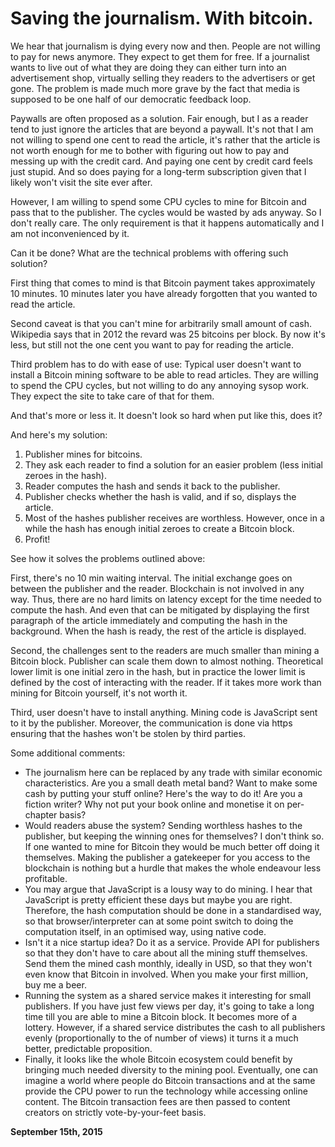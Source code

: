 # Saving the journalism. With bitcoin.



We hear that journalism is dying every now and then. People are not willing to pay for news anymore. They expect to get them for free. If a journalist wants to live out of what they are doing they can either turn into an advertisement shop, virtually selling they readers to the advertisers or get gone. The problem is made much more grave by the fact that media is supposed to be one half of our democratic feedback loop.

Paywalls are often proposed as a solution. Fair enough, but I as a reader tend to just ignore the articles that are beyond a paywall. It's not that I am not willing to spend one cent to read the article, it's rather that the article is not worth enough for me to bother with figuring out how to pay and messing up with the credit card. And paying one cent by credit card feels just stupid. And so does paying for a long-term subscription given that I likely won't visit the site ever after.

However, I am willing to spend some CPU cycles to mine for Bitcoin and pass that to the publisher. The cycles would be wasted by ads anyway. So I don't really care. The only requirement is that it happens automatically and I am not inconvenienced by it.

Can it be done? What are the technical problems with offering such solution?

First thing that comes to mind is that Bitcoin payment takes approximately 10 minutes. 10 minutes later you have already forgotten that you wanted to read the article.

Second caveat is that you can't mine for arbitrarily small amount of cash. Wikipedia says that in 2012 the revard was 25 bitcoins per block. By now it's less, but still not the one cent you want to pay for reading the article.

Third problem has to do with ease of use: Typical user doesn't want to install a Bitcoin mining software to be able to read articles. They are willing to spend the CPU cycles, but not willing to do any annoying sysop work. They expect the site to take care of that for them.

And that's more or less it. It doesn't look so hard when put like this, does it?

And here's my solution:

1.  Publisher mines for bitcoins.
2.  They ask each reader to find a solution for an easier problem (less initial zeroes in the hash).
3.  Reader computes the hash and sends it back to the publisher.
4.  Publisher checks whether the hash is valid, and if so, displays the article.
5.  Most of the hashes publisher receives are worthless. However, once in a while the hash has enough initial zeroes to create a Bitcoin block.
6.  Profit!

See how it solves the problems outlined above:

First, there's no 10 min waiting interval. The initial exchange goes on between the publisher and the reader. Blockchain is not involved in any way. Thus, there are no hard limits on latency except for the time needed to compute the hash. And even that can be mitigated by displaying the first paragraph of the article immediately and computing the hash in the background. When the hash is ready, the rest of the article is displayed.

Second, the challenges sent to the readers are much smaller than mining a Bitcoin block. Publisher can scale them down to almost nothing. Theoretical lower limit is one initial zero in the hash, but in practice the lower limit is defined by the cost of interacting with the reader. If it takes more work than mining for Bitcoin yourself, it's not worth it.

Third, user doesn't have to install anything. Mining code is JavaScript sent to it by the publisher. Moreover, the communication is done via https ensuring that the hashes won't be stolen by third parties.

Some additional comments:

*   The journalism here can be replaced by any trade with similar economic characteristics. Are you a small death metal band? Want to make some cash by putting your stuff online? Here's the way to do it! Are you a fiction writer? Why not put your book online and monetise it on per-chapter basis?
*   Would readers abuse the system? Sending worthless hashes to the publisher, but keeping the winning ones for themselves? I don't think so. If one wanted to mine for Bitcoin they would be much better off doing it themselves. Making the publisher a gatekeeper for you access to the blockchain is nothing but a hurdle that makes the whole endeavour less profitable.
*   You may argue that JavaScript is a lousy way to do mining. I hear that JavaScript is pretty efficient these days but maybe you are right. Therefore, the hash computation should be done in a standardised way, so that browser/interpreter can at some point switch to doing the computation itself, in an optimised way, using native code.
*   Isn't it a nice startup idea? Do it as a service. Provide API for publishers so that they don't have to care about all the mining stuff themselves. Send them the mined cash monthly, ideally in USD, so that they won't even know that Bitcoin in involved. When you make your first million, buy me a beer.
*   Running the system as a shared service makes it interesting for small publishers. If you have just few views per day, it's going to take a long time till you are able to mine a Bitcoin block. It becomes more of a lottery. However, if a shared service distributes the cash to all publishers evenly (proportionally to the of number of views) it turns it a much better, predictable proposition.
*   Finally, it looks like the whole Bitcoin ecosystem could benefit by bringing much needed diversity to the mining pool. Eventually, one can imagine a world where people do Bitcoin transactions and at the same provide the CPU power to run the technology while accessing online content. The Bitcoin transaction fees are then passed to content creators on strictly vote-by-your-feet basis.

**September 15th, 2015**